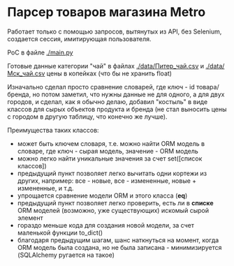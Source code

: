# Парсер товаров магазина Metro

Работает только с помощью запросов, вытянутых из API, без Selenium, создается сессия, имитирующая пользователя.

PoC в файле [./main.py](../main/main.py)

Готовые данные категории "чай" в файлах [./data/Питер_чай.csv](../main/data/Питер_чай.csv) и [./data/Мск_чай.csv](../main/data/Мск_чай.csv) цены в копейках (что бы не хранить float)

Изначально сделал просто сравнение словарей, где ключ - id товара/бренда,
но потом заметил, что нужны данные не для одного, а для двух городов, и сделал, как я обычно делаю, добавил "костыль" в виде классов для сырых объектов продукта и бренда (не стал выносить цены с городом в другую таблицу, что конечно же лучше).

Преимущества таких классов:
* может быть ключем словаря, т.е. можно найти ORM модель в словаре, где ключ - сырая модель, значение - ORM модель 
* можно легко найти уникальные значения за счет set([список классов])
* предыдущий пункт позволяет легко вычитать одни кортежи из других, например: все - новые, все - измененные, новые + измененные, и т.д.
* упрощается сравнение модели ORM и этого класса (__eq__)
* предыдущий пункт позволяет легко проверить, есть ли в **списке** ORM моделей (возможно, уже существующих) искомый сырой элемент
* гораздо меньше кода для создания новой модели, за счет маленькой функции to_dict()
* благодаря предыдущим шагам, шанс наткнуться на момент, когда ORM модель была создана, но не была записана - минимизируется (SQLAlchemy ругается на такое)
